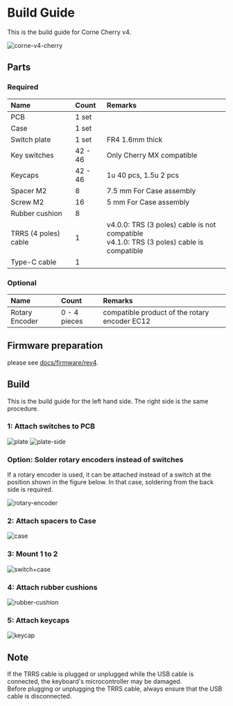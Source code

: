 # Build Guide
This is the build guide for Corne Cherry v4.

![corne-v4-cherry](https://github.com/foostan/crkbd/assets/736191/c6090d53-67b6-45b5-86c1-1af6214ea392)

## Parts

### Required

| Name                 | Count   | Remarks                                                                                     |
|:---------------------|:--------|:--------------------------------------------------------------------------------------------|
| PCB                  | 1 set   |                                                                                             |
| Case                 | 1 set   |                                                                                             |
| Switch plate         | 1 set   | FR4 1.6mm thick                                                                             |
| Key switches         | 42 - 46 | Only Cherry MX compatible                                                                   |
| Keycaps              | 42 - 46 | 1u 40 pcs, 1.5u 2 pcs                                                                       |
| Spacer M2            | 8       | 7.5 mm For Case assembly                                                                    |
| Screw M2             | 16      | 5 mm For Case assembly                                                                      |
| Rubber cushion       | 8       |                                                                                             |
| TRRS (4 poles) cable | 1       | v4.0.0: TRS (3 poles) cable is not compatible<br/>v4.1.0: TRS (3 poles) cable is compatible |
| Type-C cable         | 1       |                                                                                             |

### Optional

| Name           | Count        | Remarks                                       |
|:---------------|:-------------|:----------------------------------------------|
| Rotary Encoder | 0 - 4 pieces | compatible product of the rotary encoder EC12 |

## Firmware preparation
please see [docs/firmware/rev4](../../firmware/rev4/firmware_en.md).

## Build
This is the build guide for the left hand side. The right side is the same procedure.

### 1: Attach switches to PCB
![plate](https://github.com/foostan/crkbd/assets/736191/75dd4beb-b4fb-4e56-8af3-b4eb736894b7)
![plate-side](https://github.com/foostan/crkbd/assets/736191/ef7cdc65-37f3-4dcc-b5ad-cbbe1440a30d)

### Option: Solder rotary encoders instead of switches
If a rotary encoder is used, it can be attached instead of a switch at the position shown in the figure below. In that case, soldering from the back side is required.

![rotary-encoder](https://github.com/foostan/crkbd/assets/736191/dd2eb79a-d223-45d2-84fd-331e9f582b5a)

### 2: Attach spacers to Case
![case](https://github.com/foostan/crkbd/assets/736191/3f295698-29c5-4ed4-9973-3297876a9fc3)

### 3: Mount 1 to 2
![switch+case](https://github.com/foostan/crkbd/assets/736191/fd7c2c36-7dea-4c04-a5a5-eee332187a9e)

### 4: Attach rubber cushions
![rubber-cushion](https://github.com/foostan/crkbd/assets/736191/b74e9650-e709-4246-b35d-f8e0b8ebc646)

### 5: Attach keycaps
![keycap](https://github.com/foostan/crkbd/assets/736191/9a964932-a798-4377-b4c9-59cb2f1bfc5d)

## Note
If the TRRS cable is plugged or unplugged while the USB cable is connected, the keyboard's microcontroller may be damaged.  
Before plugging or unplugging the TRRS cable, always ensure that the USB cable is disconnected.  